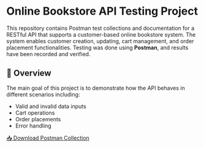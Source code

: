 # Online Bookstore API Testing Project

This repository contains Postman test collections and documentation for a RESTful API that supports a customer-based online bookstore system. 
The system enables customer creation, updating, cart management, and order placement functionalities. 
Testing was done using **Postman**, and results have been recorded and verified.

## 📌 Overview

The main goal of this project is to demonstrate how the API behaves in different scenarios including:
- Valid and invalid data inputs
- Cart operations
- Order placements
- Error handling

[📥 Download Postman Collection](https://raw.githubusercontent.com/kawyajayarathna/Bookstore/master/Book%20Collection.postman_collection.json)
